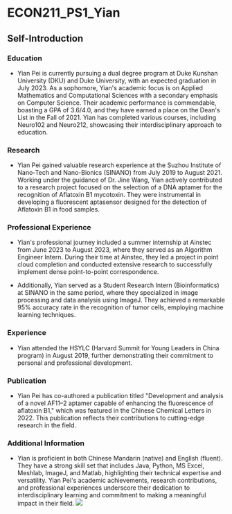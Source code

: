 # ECON211_PS1_Yian
## Self-Introduction
### **Education**
- Yian Pei is currently pursuing a dual degree program at Duke Kunshan University (DKU) and Duke University, with an expected graduation in July 2023. As a sophomore, Yian's academic focus is on Applied Mathematics and Computational Sciences with a secondary emphasis on Computer Science. Their academic performance is commendable, boasting a GPA of 3.6/4.0, and they have earned a place on the Dean's List in the Fall of 2021. Yian has completed various courses, including Neuro102 and Neuro212, showcasing their interdisciplinary approach to education.

### **Research**
- Yian Pei gained valuable research experience at the Suzhou Institute of Nano-Tech and Nano-Bionics (SINANO) from July 2019 to August 2021. Working under the guidance of Dr. Jine Wang, Yian actively contributed to a research project focused on the selection of a DNA aptamer for the recognition of Aflatoxin B1 mycotoxin. They were instrumental in developing a fluorescent aptasensor designed for the detection of Aflatoxin B1 in food samples.

### **Professional Experience**
- Yian's professional journey included a summer internship at Ainstec from June 2023 to August 2023, where they served as an Algorithm Engineer Intern. During their time at Ainstec, they led a project in point cloud completion and conducted extensive research to successfully implement dense point-to-point correspondence.

- Additionally, Yian served as a Student Research Intern (Bioinformatics) at SINANO in the same period, where they specialized in image processing and data analysis using ImageJ. They achieved a remarkable 95% accuracy rate in the recognition of tumor cells, employing machine learning techniques.

### **Experience**
- Yian attended the HSYLC (Harvard Summit for Young Leaders in China program) in August 2019, further demonstrating their commitment to personal and professional development.

### **Publication**
- Yian Pei has co-authored a publication titled "Development and analysis of a novel AF11–2 aptamer capable of enhancing the fluorescence of aflatoxin B1," which was featured in the Chinese Chemical Letters in 2022. This publication reflects their contributions to cutting-edge research in the field.

### **Additional Information**
- Yian is proficient in both Chinese Mandarin (native) and English (fluent). They have a strong skill set that includes Java, Python, MS Excel, Meshlab, ImageJ, and Matlab, highlighting their technical expertise and versatility. Yian Pei's academic achievements, research contributions, and professional experiences underscore their dedication to interdisciplinary learning and commitment to making a meaningful impact in their field.
![](yian.jpg)
